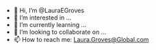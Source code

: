 - 👋 Hi, I’m @LauraEGroves
- 👀 I’m interested in ...
- 🌱 I’m currently learning ...
- 💞️ I’m looking to collaborate on ...
- 📫 How to reach me: Laura.Groves@Global.com

<!---
LauraEGroves/LauraEGroves is a ✨ special ✨ repository because its `README.md` (this file) appears on your GitHub profile.
You can click the Preview link to take a look at your changes.
--->
